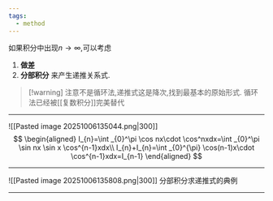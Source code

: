 ```yaml
---
tags:
  - method
---
```


如果积分中出现$n\to \infty$,可以考虑
1. **做差**
2. **分部积分**
来产生递推关系式.

>[!warning] 注意不是循环法,递推式这是降次,找到最基本的原始形式.
>循环法已经被[[复数积分]]完美替代




---
![[Pasted image 20251006135044.png|300]]
$$
\begin{aligned}
I_{n}=\int _{0}^\pi \cos nx\cdot \cos^nxdx=\int _{0}^\pi \sin nx \sin x \cos^{n-1}xdx\\
I_{n}+I_{n}=\int _{0}^{\pi} \cos(n-1)x\cdot \cos^{n-1}xdx=I_{n-1}
\end{aligned}
$$

---
![[Pasted image 20251006135808.png|300]]
分部积分求递推式的典例

---

